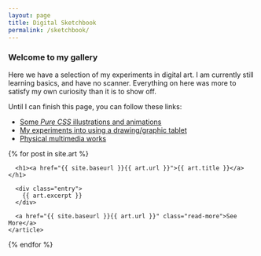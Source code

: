 ```yaml
---
layout: page
title: Digital Sketchbook
permalink: /sketchbook/
---
```


### Welcome to my gallery
 Here we have a selection of my experiments in digital art. I am currently
 still learning basics, and have no scanner. Everything on here was more to satisfy my own curiosity than it is to show off.

 <div class="temperary">
    Until I can finish this page, you can follow these links:
    <ul>
    <li> <a href="https://teiresa.github.io/Pure-CSS-Illustrations-Lessons/"> Some <i> Pure CSS </i> illustrations and animations </a> </li>
    <li> <a href="https://teiresa.github.io/animation/"> My experiments into using a drawing/graphic tablet </a> </li>
    <li> <a href="https://techkeen.wixsite.com/website/sketchbook"> Physical multimedia works  </a> </li>
    </ul>
 </div>

<div class="posts">
  {% for post in site.art %}
    <article class="post">

      <h1><a href="{{ site.baseurl }}{{ art.url }}">{{ art.title }}</a></h1>

      <div class="entry">
        {{ art.excerpt }}
      </div>

      <a href="{{ site.baseurl }}{{ art.url }}" class="read-more">See More</a>
    </article>
  {% endfor %}
</div>

